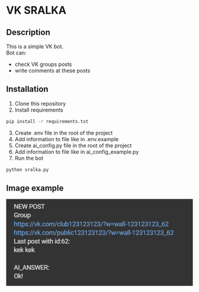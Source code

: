 # VK SRALKA

## Description
This is a simple VK bot.   
Bot can:   
 - check VK groups posts 
 - write comments at these posts


## Installation
1. Clone this repository
2. Install requirements
```bash
pip install -r requirements.txt
```
3. Create .env file in the root of the project 
4. Add information to file like in .env.example
5. Create ai_config.py file in the root of the project
6. Add information to file like in ai_config_example.py
7. Run the bot
```bash
python sralka.py
```

## Image example 

![img.png](img.png)
